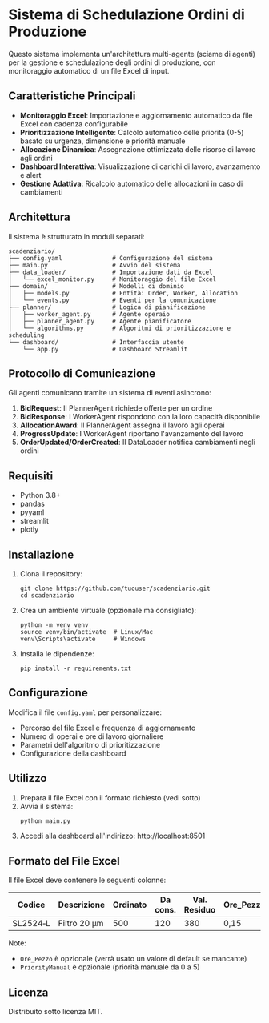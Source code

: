 # Sistema di Schedulazione Ordini di Produzione

Questo sistema implementa un'architettura multi-agente (sciame di agenti) per la gestione e schedulazione degli ordini di produzione, con monitoraggio automatico di un file Excel di input.

## Caratteristiche Principali

- **Monitoraggio Excel**: Importazione e aggiornamento automatico da file Excel con cadenza configurabile
- **Prioritizzazione Intelligente**: Calcolo automatico delle priorità (0-5) basato su urgenza, dimensione e priorità manuale
- **Allocazione Dinamica**: Assegnazione ottimizzata delle risorse di lavoro agli ordini
- **Dashboard Interattiva**: Visualizzazione di carichi di lavoro, avanzamento e alert
- **Gestione Adattiva**: Ricalcolo automatico delle allocazioni in caso di cambiamenti

## Architettura

Il sistema è strutturato in moduli separati:

```
scadenziario/
├── config.yaml              # Configurazione del sistema
├── main.py                  # Avvio del sistema
├── data_loader/             # Importazione dati da Excel
│   └── excel_monitor.py     # Monitoraggio del file Excel
├── domain/                  # Modelli di dominio
│   ├── models.py            # Entità: Order, Worker, Allocation
│   └── events.py            # Eventi per la comunicazione
├── planner/                 # Logica di pianificazione
│   ├── worker_agent.py      # Agente operaio
│   ├── planner_agent.py     # Agente pianificatore
│   └── algorithms.py        # Algoritmi di prioritizzazione e scheduling
└── dashboard/               # Interfaccia utente
    └── app.py               # Dashboard Streamlit
```

## Protocollo di Comunicazione

Gli agenti comunicano tramite un sistema di eventi asincrono:

1. **BidRequest**: Il PlannerAgent richiede offerte per un ordine
2. **BidResponse**: I WorkerAgent rispondono con la loro capacità disponibile
3. **AllocationAward**: Il PlannerAgent assegna il lavoro agli operai
4. **ProgressUpdate**: I WorkerAgent riportano l'avanzamento del lavoro
5. **OrderUpdated/OrderCreated**: Il DataLoader notifica cambiamenti negli ordini

## Requisiti

- Python 3.8+
- pandas
- pyyaml
- streamlit
- plotly

## Installazione

1. Clona il repository:
   ```
   git clone https://github.com/tuouser/scadenziario.git
   cd scadenziario
   ```

2. Crea un ambiente virtuale (opzionale ma consigliato):
   ```
   python -m venv venv
   source venv/bin/activate  # Linux/Mac
   venv\Scripts\activate     # Windows
   ```

3. Installa le dipendenze:
   ```
   pip install -r requirements.txt
   ```

## Configurazione

Modifica il file `config.yaml` per personalizzare:

- Percorso del file Excel e frequenza di aggiornamento
- Numero di operai e ore di lavoro giornaliere
- Parametri dell'algoritmo di prioritizzazione
- Configurazione della dashboard

## Utilizzo

1. Prepara il file Excel con il formato richiesto (vedi sotto)
2. Avvia il sistema:
   ```
   python main.py
   ```
3. Accedi alla dashboard all'indirizzo: http://localhost:8501

## Formato del File Excel

Il file Excel deve contenere le seguenti colonne:

| Codice | Descrizione | Ordinato | Da cons. | Val. Residuo | Ore_Pezzo | PriorityManual | Nr. doc. | Data Doc. | Consegna |
|--------|-------------|----------|----------|--------------|-----------|----------------|----------|-----------|----------|
| SL2524‑L | Filtro 20 µm | 500 | 120 | 380 | 0,15 | | 4567 | 01/07/2025 | 05/08/2025 |

Note:
- `Ore_Pezzo` è opzionale (verrà usato un valore di default se mancante)
- `PriorityManual` è opzionale (priorità manuale da 0 a 5)

## Licenza

Distribuito sotto licenza MIT.

